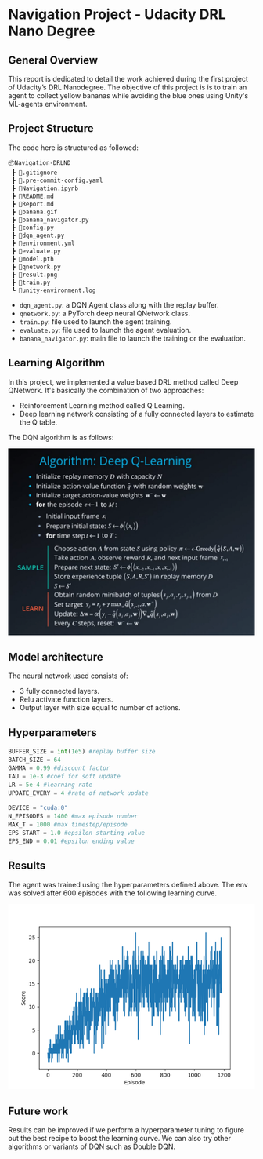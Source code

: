 # Navigation Project - Udacity DRL Nano Degree

## General Overview

This report is dedicated to detail the work achieved during the first project of Udacity’s DRL Nanodegree.
The objective of this project is is to train an agent to collect yellow bananas while avoiding the blue ones using Unity's ML-agents environment.

## Project Structure
The code here is structured as followed:

```
📦Navigation-DRLND
 ┣ 📜.gitignore
 ┣ 📜.pre-commit-config.yaml
 ┣ 📜Navigation.ipynb
 ┣ 📜README.md
 ┣ 📜Report.md
 ┣ 📜banana.gif
 ┣ 📜banana_navigator.py
 ┣ 📜config.py
 ┣ 📜dqn_agent.py
 ┣ 📜environment.yml
 ┣ 📜evaluate.py
 ┣ 📜model.pth
 ┣ 📜qnetwork.py
 ┣ 📜result.png
 ┣ 📜train.py
 ┗ 📜unity-environment.log
 ```

 - `dqn_agent.py`: a DQN Agent class along with the replay buffer.
 - `qnetwork.py`: a PyTorch deep neural QNetwork class.
 - `train.py`: file used to launch the agent training.
 - `evaluate.py`: file used to launch the agent evaluation.
 - `banana_navigator.py`: main file to launch the training or the evaluation.

 ## Learning Algorithm

 In this project, we implemented a value based DRL method called Deep QNetwork. It's basically the combination of two approaches:
- Reinforcement Learning method called Q Learning.
- Deep learning network consisting of a fully connected layers to estimate the Q table.

The DQN algorithm is as follows:

![DQN algo](dqn.png)

## Model architecture
The neural network used consists of:
- 3 fully connected layers.
- Relu activate function layers.
- Output layer with size equal to number of actions.

## Hyperparameters

```python
BUFFER_SIZE = int(1e5) #replay buffer size
BATCH_SIZE = 64
GAMMA = 0.99 #discount factor
TAU = 1e-3 #coef for soft update
LR = 5e-4 #learning rate
UPDATE_EVERY = 4 #rate of network update
```

```python
DEVICE = "cuda:0"
N_EPISODES = 1400 #max episode number
MAX_T = 1000 #max timestep/episode
EPS_START = 1.0 #epsilon starting value
EPS_END = 0.01 #epsilon ending value
```

## Results

The agent was trained using the hyperparameters defined above. The env was solved after 600 episodes with the following learning curve.

![result](result.png)

## Future work

Results can be improved if we perform a hyperparameter tuning to figure out the best recipe to boost the learning curve. We can also try other algorithms or variants of DQN such as Double DQN.
